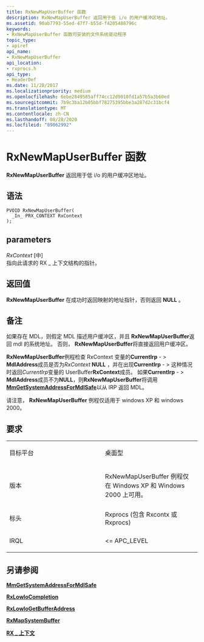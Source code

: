```yaml
---
title: RxNewMapUserBuffer 函数
description: RxNewMapUserBuffer 返回用于低 i/o 的用户缓冲区地址。
ms.assetid: 90ab7793-55ed-47f7-b55d-f4205488796c
keywords:
- RxNewMapUserBuffer 函数可安装的文件系统驱动程序
topic_type:
- apiref
api_name:
- RxNewMapUserBuffer
api_location:
- rxprocs.h
api_type:
- HeaderDef
ms.date: 11/28/2017
ms.localizationpriority: medium
ms.openlocfilehash: 6ebe2849585aff74cc12d9010fd1a57b5a3b60ed
ms.sourcegitcommit: 7b9c3ba12b05bbf78275395bbe3a287d2c31bcf4
ms.translationtype: MT
ms.contentlocale: zh-CN
ms.lasthandoff: 08/28/2020
ms.locfileid: "89062992"
---
```

# <a name="rxnewmapuserbuffer-function"></a>RxNewMapUserBuffer 函数


**RxNewMapUserBuffer** 返回用于低 i/o 的用户缓冲区地址。

<a name="syntax"></a>语法
------

```ManagedCPlusPlus
PVOID RxNewMapUserBuffer(
  _In_ PRX_CONTEXT RxContext
);
```

<a name="parameters"></a>parameters
----------

*RxContext* \[中\]  
指向此请求的 RX \_ 上下文结构的指针。

<a name="return-value"></a>返回值
------------

**RxNewMapUserBuffer** 在成功时返回映射的地址指针，否则返回 **NULL** 。

<a name="remarks"></a>备注
-------

如果存在 MDL，则假定 MDL 描述用户缓冲区，并且 **RxNewMapUserBuffer**返回 mdl 的系统地址。 否则， **RxNewMapUserBuffer**将直接返回用户缓冲区。

**RxNewMapUserBuffer**例程检查 RxContext 变量的**CurrentIrp** - &gt; **MdlAddress**成员是否为*RxContext* **NULL** ，并在出现**CurrentIrp** - &gt; 这种情况时返回*CurrentIrp*变量的 UserBuffer**RxContext**成员。 如果**CurrentIrp** - &gt; **MdlAddress**成员不为**NULL**，则**RxNewMapUserBuffer**将调用[**MmGetSystemAddressForMdlSafe**](../kernel/mm-bad-pointer.md)以从 IRP 返回 MDL。

请注意， **RxNewMapUserBuffer** 例程仅适用于 windows XP 和 windows 2000。

<a name="requirements"></a>要求
------------

<table>
<colgroup>
<col width="50%" />
<col width="50%" />
</colgroup>
<tbody>
<tr class="odd">
<td align="left"><p>目标平台</p></td>
<td align="left">桌面型</td>
</tr>
<tr class="even">
<td align="left"><p>版本</p></td>
<td align="left"><p>RxNewMapUserBuffer 例程仅在 Windows XP 和 Windows 2000 上可用。</p></td>
</tr>
<tr class="odd">
<td align="left"><p>标头</p></td>
<td align="left">Rxprocs (包含 Rxcontx 或 Rxprocs) </td>
</tr>
<tr class="even">
<td align="left"><p>IRQL</p></td>
<td align="left"><p>&lt;= APC_LEVEL</p></td>
</tr>
</tbody>
</table>

## <a name="see-also"></a>另请参阅


[**MmGetSystemAddressForMdlSafe**](../kernel/mm-bad-pointer.md)

[**RxLowIoCompletion**](/windows-hardware/drivers/ddi/lowio/nf-lowio-rxlowiocompletion)

[**RxLowIoGetBufferAddress**](/windows-hardware/drivers/ddi/lowio/nf-lowio-rxlowiogetbufferaddress)

[**RxMapSystemBuffer**](/windows-hardware/drivers/ddi/rxprocs/nf-rxprocs-rxmapsystembuffer)

[**RX \_ 上下文**](/windows-hardware/drivers/ddi/rxcontx/ns-rxcontx-_rx_context)

 

